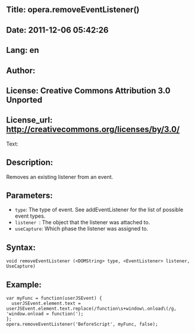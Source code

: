 Title: opera.removeEventListener()
----
Date: 2011-12-06 05:42:26
----
Lang: en
----
Author: 
----
License: Creative Commons Attribution 3.0 Unported
----
License_url: http://creativecommons.org/licenses/by/3.0/
----
Text:

<h2>Description:</h2>

<p>Removes an existing listener from an event.</p>

<h2>Parameters:</h2>

<p>
    <ul>
        <li><code>type</code>: The type of event. See addEventListener for the list of possible event types.</li>
        <li><code>listener </code>: The object that the listener was attached to.</li>
        <li><code>useCapture</code>: Which phase the listener was assigned to.</li>
    </ul>
</p>

<h2>Syntax:</h2>

<p><code>void removeEventListener (&lt;DOMString&gt; type, &lt;EventListener&gt; listener, UseCapture)</code></p>

<h2>Example:</h2>

<pre><code>var myFunc = function(userJSEvent) {
  userJSEvent.element.text = userJSEvent.element.text.replace(/function\s+window\.onload\(/g, &#39;window.onload = function(&#39;);
};
opera.removeEventListener(&#39;BeforeScript&#39;, myFunc, false);</code></pre>


